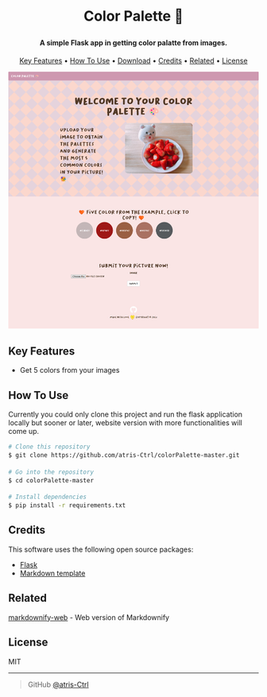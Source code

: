 
<h1 align="center">

Color Palette 🎨
  <br>
</h1>

<h4 align="center">A simple Flask app in getting color palatte from images.</h4>

<p align="center">

</p>

<p align="center">
  <a href="#key-features">Key Features</a> •
  <a href="#how-to-use">How To Use</a> •
  <a href="#download">Download</a> •
  <a href="#credits">Credits</a> •
  <a href="#related">Related</a> •
  <a href="#license">License</a>
</p>

![screenshot](images/screencapture-127-0-0-1-5000-2023-08-16-10_17_40.png)

## Key Features

* Get 5 colors from your images


## How To Use
Currently you could only clone this project and run the flask application locally but sooner or later, 
website version with more functionalities will come up.
```bash
# Clone this repository
$ git clone https://github.com/atris-Ctrl/colorPalette-master.git

# Go into the repository
$ cd colorPalette-master

# Install dependencies
$ pip install -r requirements.txt
```



## Credits

This software uses the following open source packages:

- [Flask](http://electron.atom.io/)
- [Markdown template](https://www.readme-templates.com/)

## Related

[markdownify-web](https://github.com/amitmerchant1990/markdownify-web) - Web version of Markdownify



## License

MIT

---

> GitHub [@atris-Ctrl](https://github.com/amitmerchant1990)
